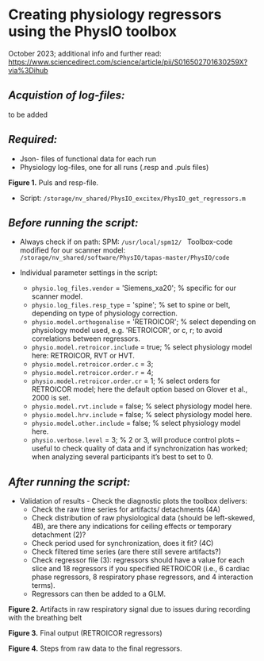 # Creating physiology regressors using the PhysIO toolbox

October 2023; additional info and further read: https://www.sciencedirect.com/science/article/pii/S016502701630259X?via%3Dihub 

## _Acquistion of log-files:_
to be added

## _Required:_ 
+ Json- files of functional data for each run
+ Physiology log-files, one for all runs (.resp and .puls files)

**Figure 1.**  Puls and resp-file.

+	Script: `/storage/nv_shared/PhysIO_excitex/PhysIO_get_regressors.m`

## _Before running the script:_
+	Always check if on path:
SPM: `/usr/local/spm12/ `
Toolbox-code modified for our scanner model: `/storage/nv_shared/software/PhysIO/tapas-master/PhysIO/code`

+ Individual parameter settings in the script: 
  - `physio.log_files.vendor` = 'Siemens_xa20'; % specific for our scanner model. 
  - `physio.log_files.resp_type` = 'spine'; % set to spine or belt, depending on type of physiology correction. 
  -	`physio.model.orthogonalise` = 'RETROICOR'; % select depending on physiology model used, e.g. 'RETROICOR', or c, r; to avoid correlations between regressors.
  -	`physio.model.retroicor.include` = true; % select physiology model here: RETROICOR, RVT or HVT.
  - `physio.model.retroicor.order.c` = 3; 
  - `physio.model.retroicor.order.r` = 4;
  - `physio.model.retroicor.order.cr` = 1; % select orders for RETROICOR model; here the default option based on Glover et al., 2000 is set. 
  - `physio.model.rvt.include` = false; % select physiology model here.
  - `physio.model.hrv.include` = false; % select physiology model here.
  -	`physio.model.other.include` = false; % select physiology model here.
  -	`physio.verbose.level` = 3; % 2 or 3, will produce control plots – useful to check quality of data and  if synchronization has worked; when analyzing several participants it’s best to set to 0.
 

## _After running the script:_ 

+ Validation of results - Check the diagnostic plots the toolbox delivers:
  - Check the raw time series for artifacts/ detachments (4A)
  - Check distribution of raw physiological data (should be left-skewed, 4B), are there any indications for ceiling effects or temporary detachment (2)?  
  - Check period used for synchronization, does it fit? (4C)
  - Check filtered time series (are there still severe artifacts?) 
  - Check regressor file (3): regressors should have a value for each slice and 18 regressors if you specified RETROICOR (i.e., 6 cardiac phase regressors, 8 respiratory phase regressors, and 4 interaction terms). 
  - Regressors can then be added to a GLM.


**Figure 2.** Artifacts in raw respiratory signal due to issues during recording with the breathing belt

**Figure 3.** Final output (RETROICOR regressors)

**Figure 4.** Steps from raw data to the final regressors. 
